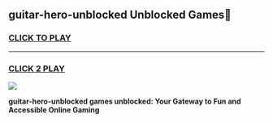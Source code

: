 
## guitar-hero-unblocked Unblocked Games👋
<h3>
<a href="https://news.freeplayer.one?title=guitar-hero-unblocked&ref=16F">CLICK TO PLAY</a></h3>
<hr>

<h3>
<a href="https://news.freeplayer.one?title=guitar-hero-unblocked&ref=16F">CLICK 2 PLAY</a>
  
</h3>

<a href="https://news.freeplayer.one?title=guitar-hero-unblocked&ref=16F/"><img src="https://clearcache.store/games.png"></a>


**guitar-hero-unblocked games unblocked: Your Gateway to Fun and Accessible Online Gaming**
